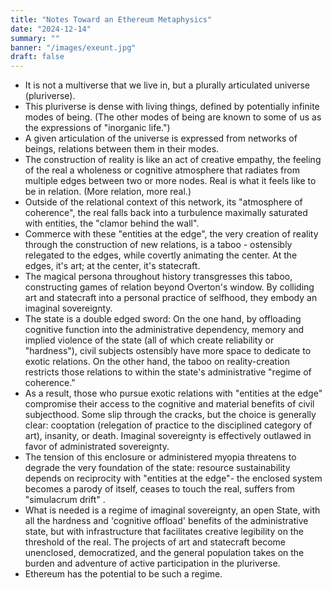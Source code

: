 ```yaml
---
title: "Notes Toward an Ethereum Metaphysics"
date: "2024-12-14"
summary: ""
banner: "/images/exeunt.jpg"
draft: false
---
```


- It is not a multiverse that we live in, but a plurally articulated universe (pluriverse). 
- This pluriverse is dense with living things, defined by potentially infinite modes of being. (The other modes of being are known to some of us as the expressions of "inorganic life.") 
- A given articulation of the universe is expressed from networks of beings, relations between them in their modes. 
- The construction of reality is like an act of creative empathy, the feeling of the real a wholeness or cognitive atmosphere that radiates from multiple edges between two or more nodes. Real is what it feels like to be in relation. (More relation, more real.) 
- Outside of the relational context of this network, its "atmosphere of coherence", the real falls back into a turbulence maximally saturated with entities, the "clamor behind the wall". 
- Commerce with these "entities at the edge", the very creation of reality through the construction of new relations, is a taboo - ostensibly relegated to the edges, while covertly animating the center. At the edges, it's art; at the center, it's statecraft. 
- The magical persona throughout history transgresses this taboo, constructing games of relation beyond Overton's window. By colliding art and statecraft into a personal practice of selfhood, they embody an imaginal sovereignty. 
- The state is a double edged sword: On the one hand, by offloading cognitive function into the administrative dependency, memory and implied violence of the state (all of which create reliability or "hardness"), civil subjects ostensibly have more space to dedicate to exotic relations. On the other hand, the taboo on reality-creation restricts those relations to within the state's administrative "regime of coherence." 
- As a result, those who pursue exotic relations with "entities at the edge" compromise their access to the cognitive and material benefits of civil subjecthood. Some slip through the cracks, but the choice is generally clear: cooptation (relegation of practice to the disciplined category of art), insanity, or death. Imaginal sovereignty is effectively outlawed in favor of administrated sovereignty. 
- The tension of this enclosure or administered myopia threatens to degrade the very foundation of the state: resource sustainability depends on reciprocity with "entities at the edge"- the enclosed system becomes a parody of itself, ceases to touch the real, suffers from "simulacrum drift" . 
- What is needed is a regime of imaginal sovereignty, an open State, with all the hardness and 'cognitive offload' benefits of the administrative state, but with infrastructure that facilitates creative legibility on the threshold of the real. The projects of art and statecraft become unenclosed, democratized, and the general population takes on the burden and adventure of active participation in the pluriverse. 
- Ethereum has the potential to be such a regime.